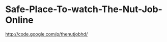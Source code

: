 Safe-Place-To-watch-The-Nut-Job-Online
======================================

http://code.google.com/p/thenutjobhd/
